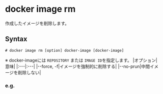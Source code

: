 # docker image rm
作成したイメージを削除します。
## Syntax
```
# docker image rm [option] docker-image [docker-image]
```
※ docker-imageには `REPOSITORY` または `IMAGE ID`を指定します。
|オプション|意味|
|:---|:---|
|--force, -f|イメージを強制的に削除する|
|--no-prun|中間イメージを削除しない|
### e.g.
